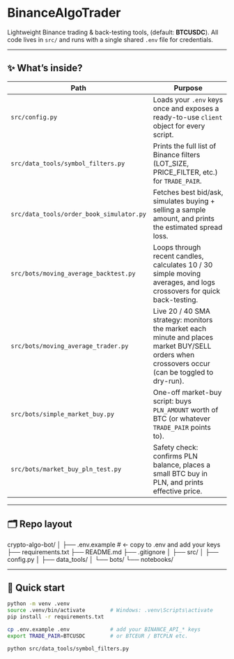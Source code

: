 # BinanceAlgoTrader

Lightweight Binance trading & back-testing tools,  (default: **BTCUSDC**). All code lives in `src/` and runs with a single shared
`.env` file for credentials.

---

## ✨ What’s inside?
| Path                                     | Purpose                                                                                                                                         |
| ---------------------------------------- | ----------------------------------------------------------------------------------------------------------------------------------------------- |
| `src/config.py`                          | Loads your `.env` keys once and exposes a ready-to-use `client` object for every script.                                                        |
| `src/data_tools/symbol_filters.py`       | Prints the full list of Binance filters (LOT\_SIZE, PRICE\_FILTER, etc.) for `TRADE_PAIR`.                                                      |
| `src/data_tools/order_book_simulator.py` | Fetches best bid/ask, simulates buying + selling a sample amount, and prints the estimated spread loss.                                         |
| `src/bots/moving_average_backtest.py`    | Loops through recent candles, calculates 10 / 30 simple moving averages, and logs crossovers for quick back-testing.                            |
| `src/bots/moving_average_trader.py`      | Live 20 / 40 SMA strategy: monitors the market each minute and places market BUY/SELL orders when crossovers occur (can be toggled to dry-run). |
| `src/bots/simple_market_buy.py`          | One-off market-buy script: buys `PLN_AMOUNT` worth of BTC (or whatever `TRADE_PAIR` points to).                                                 |
| `src/bots/market_buy_pln_test.py`        | Safety check: confirms PLN balance, places a small BTC buy in PLN, and prints effective price.                                                  |

---

## 🗂️ Repo layout

crypto-algo-bot/
│
├── .env.example # ← copy to .env and add your keys
├── requirements.txt
├── README.md
├── .gitignore
│
├── src/
│ ├── config.py
│ ├── data_tools/
│ └── bots/
└── notebooks/

---

## 🚀 Quick start

```bash
python -m venv .venv
source .venv/bin/activate        # Windows: .venv\Scripts\activate
pip install -r requirements.txt

cp .env.example .env             # add your BINANCE_API_* keys
export TRADE_PAIR=BTCUSDC        # or BTCEUR / BTCPLN etc.

python src/data_tools/symbol_filters.py